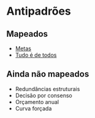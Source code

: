 # Antipadrões

## Mapeados

- [Metas](metas.md)
- [Tudo é de todos](tudo-e-de-todos.md)

## Ainda não mapeados

- Redundâncias estruturais
- Decisão por consenso
- Orçamento anual
- Curva forçada
